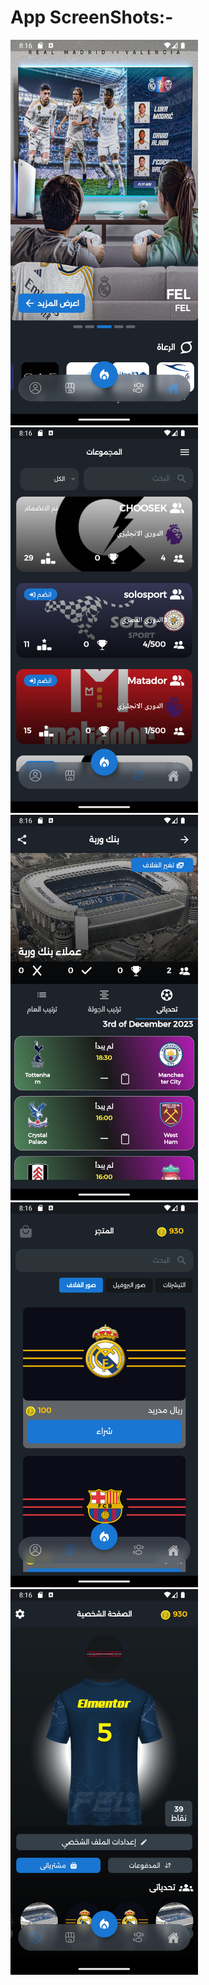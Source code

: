 # App ScreenShots:-

<img src="https://github.com/khaled45690/App-ScreenShots/blob/main/FOOTBallApp/Screenshot_1701022561.png" width="300" />


<img src="https://github.com/khaled45690/App-ScreenShots/blob/main/FOOTBallApp/Screenshot_1701022565.png" width="300" />


<img src="https://github.com/khaled45690/App-ScreenShots/blob/main/FOOTBallApp/Screenshot_1701022571.png" width="300" />


<img src="https://github.com/khaled45690/App-ScreenShots/blob/main/FOOTBallApp/Screenshot_1701022579.png" width="300" />

<img src="https://github.com/khaled45690/App-ScreenShots/blob/main/FOOTBallApp/Screenshot_1701022584.png" width="300" />


